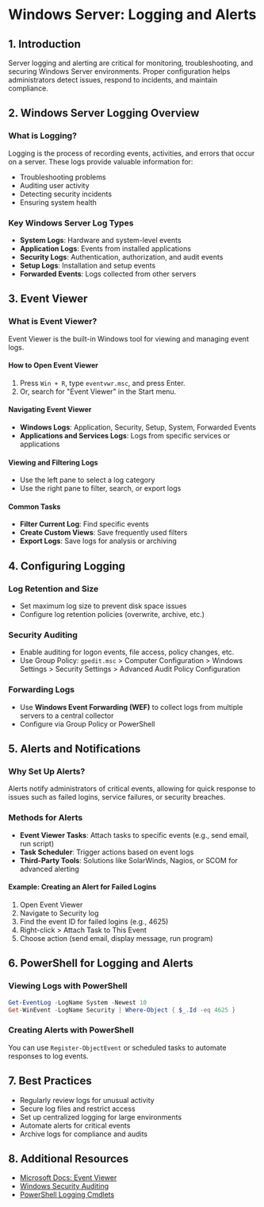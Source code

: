 # Windows Server: Logging and Alerts

## 1. Introduction
Server logging and alerting are critical for monitoring, troubleshooting, and securing Windows Server environments. Proper configuration helps administrators detect issues, respond to incidents, and maintain compliance.

## 2. Windows Server Logging Overview

### What is Logging?
Logging is the process of recording events, activities, and errors that occur on a server. These logs provide valuable information for:
- Troubleshooting problems
- Auditing user activity
- Detecting security incidents
- Ensuring system health

### Key Windows Server Log Types
- **System Logs**: Hardware and system-level events
- **Application Logs**: Events from installed applications
- **Security Logs**: Authentication, authorization, and audit events
- **Setup Logs**: Installation and setup events
- **Forwarded Events**: Logs collected from other servers

## 3. Event Viewer

### What is Event Viewer?
Event Viewer is the built-in Windows tool for viewing and managing event logs.

#### How to Open Event Viewer
1. Press `Win + R`, type `eventvwr.msc`, and press Enter.
2. Or, search for "Event Viewer" in the Start menu.

#### Navigating Event Viewer
- **Windows Logs**: Application, Security, Setup, System, Forwarded Events
- **Applications and Services Logs**: Logs from specific services or applications

#### Viewing and Filtering Logs
- Use the left pane to select a log category
- Use the right pane to filter, search, or export logs

#### Common Tasks
- **Filter Current Log**: Find specific events
- **Create Custom Views**: Save frequently used filters
- **Export Logs**: Save logs for analysis or archiving

## 4. Configuring Logging

### Log Retention and Size
- Set maximum log size to prevent disk space issues
- Configure log retention policies (overwrite, archive, etc.)

### Security Auditing
- Enable auditing for logon events, file access, policy changes, etc.
- Use Group Policy: `gpedit.msc` > Computer Configuration > Windows Settings > Security Settings > Advanced Audit Policy Configuration

### Forwarding Logs
- Use **Windows Event Forwarding (WEF)** to collect logs from multiple servers to a central collector
- Configure via Group Policy or PowerShell

## 5. Alerts and Notifications

### Why Set Up Alerts?
Alerts notify administrators of critical events, allowing for quick response to issues such as failed logins, service failures, or security breaches.

### Methods for Alerts
- **Event Viewer Tasks**: Attach tasks to specific events (e.g., send email, run script)
- **Task Scheduler**: Trigger actions based on event logs
- **Third-Party Tools**: Solutions like SolarWinds, Nagios, or SCOM for advanced alerting

#### Example: Creating an Alert for Failed Logins
1. Open Event Viewer
2. Navigate to Security log
3. Find the event ID for failed logins (e.g., 4625)
4. Right-click > Attach Task to This Event
5. Choose action (send email, display message, run program)

## 6. PowerShell for Logging and Alerts

### Viewing Logs with PowerShell
```powershell
Get-EventLog -LogName System -Newest 10
Get-WinEvent -LogName Security | Where-Object { $_.Id -eq 4625 }
```

### Creating Alerts with PowerShell
You can use `Register-ObjectEvent` or scheduled tasks to automate responses to log events.

## 7. Best Practices
- Regularly review logs for unusual activity
- Secure log files and restrict access
- Set up centralized logging for large environments
- Automate alerts for critical events
- Archive logs for compliance and audits

## 8. Additional Resources
- [Microsoft Docs: Event Viewer](https://docs.microsoft.com/en-us/windows/security/threat-protection/auditing/event-viewer)
- [Windows Security Auditing](https://docs.microsoft.com/en-us/windows/security/threat-protection/auditing/basic-security-audit-policies)
- [PowerShell Logging Cmdlets](https://docs.microsoft.com/en-us/powershell/module/microsoft.powershell.diagnostics/)
 